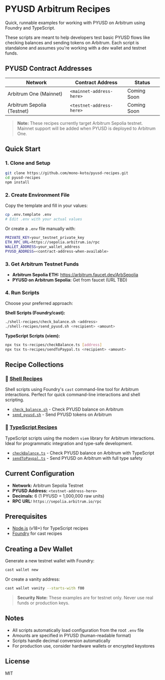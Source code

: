 # PYUSD Arbitrum Recipes

Quick, runnable examples for working with PYUSD on Arbitrum using Foundry and TypeScript.

These scripts are meant to help developers test basic PYUSD flows like checking balances and sending tokens on Arbitrum. Each script is standalone and assumes you're working with a dev wallet and testnet funds.

## PYUSD Contract Addresses

| Network | Contract Address | Status |
|---------|------------------|---------|
| Arbitrum One (Mainnet) | `<mainnet-address-here>` | Coming Soon |
| Arbitrum Sepolia (Testnet) | `<testnet-address-here>` | Coming Soon |

> **Note:** These recipes currently target Arbitrum Sepolia testnet. Mainnet support will be added when PYUSD is deployed to Arbitrum One.

## Quick Start

### 1. Clone and Setup

```bash
git clone https://github.com/mono-koto/pyusd-recipes.git
cd pyusd-recipes
npm install
```

### 2. Create Environment File

Copy the template and fill in your values:

```bash
cp .env.template .env
# Edit .env with your actual values
```

Or create a `.env` file manually with:

```bash
PRIVATE_KEY=your_testnet_private_key
ETH_RPC_URL=https://sepolia.arbitrum.io/rpc
WALLET_ADDRESS=your_wallet_address
PYUSD_ADDRESS=<contract-address-when-available>
```

### 3. Get Arbitrum Testnet Funds

- **Arbitrum Sepolia ETH:** https://arbitrum.faucet.dev/ArbSepolia
- **PYUSD on Arbitrum Sepolia:** Get from faucet (URL TBD)

### 4. Run Scripts

Choose your preferred approach:

**Shell Scripts (Foundry/cast):**
```bash
./shell-recipes/check_balance.sh <address>
./shell-recipes/send_pyusd.sh <recipient> <amount>
```

**TypeScript Scripts (viem):**
```bash
npx tsx ts-recipes/checkBalance.ts [address]
npx tsx ts-recipes/sendToPaypal.ts <recipient> <amount>
```

## Recipe Collections

### 🔧 [Shell Recipes](./shell-recipes/)
Shell scripts using Foundry's `cast` command-line tool for Arbitrum interactions. Perfect for quick command-line interactions and shell scripting.

- [`check_balance.sh`](./shell-recipes/check_balance.sh) - Check PYUSD balance on Arbitrum
- [`send_pyusd.sh`](./shell-recipes/send_pyusd.sh) - Send PYUSD tokens on Arbitrum

### 📝 [TypeScript Recipes](./ts-recipes/)
TypeScript scripts using the modern `viem` library for Arbitrum interactions. Ideal for programmatic integration and type-safe development.

- [`checkBalance.ts`](./ts-recipes/checkBalance.ts) - Check PYUSD balance on Arbitrum with TypeScript
- [`sendToPaypal.ts`](./ts-recipes/sendToPaypal.ts) - Send PYUSD on Arbitrum with full type safety

## Current Configuration

- **Network:** Arbitrum Sepolia Testnet
- **PYUSD Address:** `<testnet-address-here>`
- **Decimals:** 6 (1 PYUSD = 1,000,000 raw units)
- **RPC URL:** `https://sepolia.arbitrum.io/rpc`

## Prerequisites

- [Node.js](https://nodejs.org/) (v18+) for TypeScript recipes
- [Foundry](https://book.getfoundry.sh/getting-started/installation) for cast recipes

## Creating a Dev Wallet

Generate a new testnet wallet with Foundry:

```bash
cast wallet new
```

Or create a vanity address:

```bash
cast wallet vanity --starts-with f00
```

> **Security Note:** These examples are for testnet only. Never use real funds or production keys.

## Notes

- All scripts automatically load configuration from the root `.env` file
- Amounts are specified in PYUSD (human-readable format)
- Scripts handle decimal conversion automatically
- For production use, consider hardware wallets or encrypted keystores

## License

MIT
